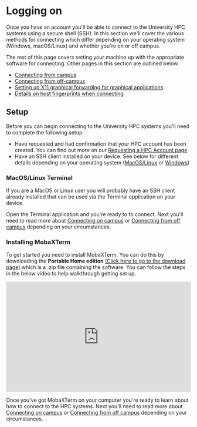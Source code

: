 # Logging on

Once you have an account you'll be able to connect to the University HPC systems using a secure shell (SSH). In this section we'll cover the various methods for connecting which differ depending on your operating system (Windows, macOS/Linux) and whether you're on or off campus.

The rest of this page covers setting your machine up with the appropriate software for connecting.
Other pages in this section are outlined below.

- [Connecting from campus](./logon/logon-campus)
- [Connecting from off-campus](./logon/logon-off-campus)
- [Setting up X11 graphical forwarding for graphical applications](./logon/x11-graphics)
- [Details on host fingerprints when connecting](./logon/fingerprint-details)

## Setup

Before you can begin connecting to the University HPC systems you'll need to complete the following setup:

- Have requested and had confirmation that your HPC account has been created. You can find out more on our [Requesting a HPC Account page](./request_hpc_acct)
- Have an SSH client installed on your device. See below for different details depending on your operating system ([MacOS/Linux](#macos-linux-terminal) or [Windows](#installing-mobaxterm))

### MacOS/Linux Terminal

If you are a MacOS or Linux user you will probably have an SSH client already installed that can be used via the Terminal application on your device.

Open the Terminal application and you're ready to to connect. Next you'll need to read more about [Connecting on campus](./logon/logon-campus.html#connecting-from-linux-macos-systems) or [Connecting from off campus](./logon/logon-off-campus.html#connecting-from-linux-macos-systems) depending on your circumstances.

### Installing MobaXTerm

To get started you need to install MobaXTerm. You can do this by downloading the **Portable Home edition** [(Click here to go to the download page)](https://mobaxterm.mobatek.net/download-home-edition.html) which is a .zip file containing the software. You can follow the steps in the below video to help walkthrough getting set up.

<iframe src="https://mymedia.leeds.ac.uk/Mediasite/Play/7c25b8af4c7f43f7898efeba0ec6dd311d" width="100%" height="300" frameborder="0" marginwidth="0" marginheight="0" scrolling="auto" allowfullscreen="allowfullscreen" style="display:block;"> </iframe>

Once you've got MobaXTerm on your computer you're ready to learn about how to connect to the HPC systems. Next you'll need to read more about [Connecting on campus](./logon/logon-campus.html#connecting-from-windows) or [Connecting from off campus](./logon/logon-off-campus.html#connecting-from-windows) depending on your circumstances.
